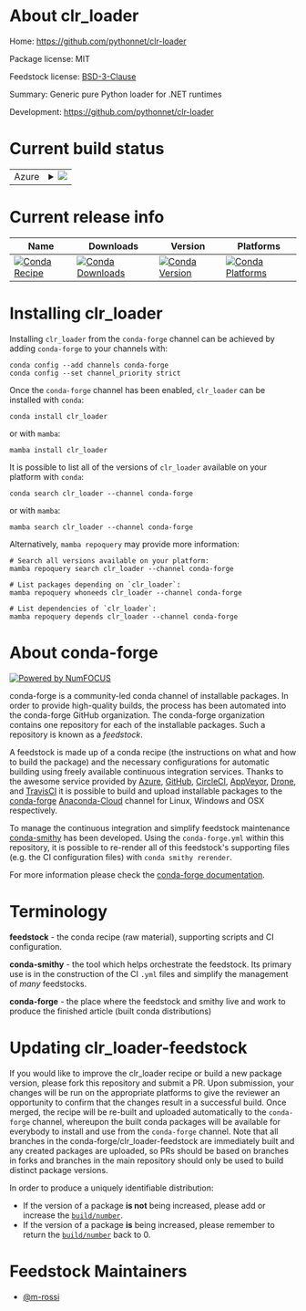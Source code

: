About clr_loader
================

Home: https://github.com/pythonnet/clr-loader

Package license: MIT

Feedstock license: [BSD-3-Clause](https://github.com/conda-forge/clr_loader-feedstock/blob/main/LICENSE.txt)

Summary: Generic pure Python loader for .NET runtimes

Development: https://github.com/pythonnet/clr-loader

Current build status
====================


<table>
    
  <tr>
    <td>Azure</td>
    <td>
      <details>
        <summary>
          <a href="https://dev.azure.com/conda-forge/feedstock-builds/_build/latest?definitionId=14998&branchName=main">
            <img src="https://dev.azure.com/conda-forge/feedstock-builds/_apis/build/status/clr_loader-feedstock?branchName=main">
          </a>
        </summary>
        <table>
          <thead><tr><th>Variant</th><th>Status</th></tr></thead>
          <tbody><tr>
              <td>linux_64_dotnet_runtime3.1python3.10.____cpythonpython_implcpython</td>
              <td>
                <a href="https://dev.azure.com/conda-forge/feedstock-builds/_build/latest?definitionId=14998&branchName=main">
                  <img src="https://dev.azure.com/conda-forge/feedstock-builds/_apis/build/status/clr_loader-feedstock?branchName=main&jobName=linux&configuration=linux_64_dotnet_runtime3.1python3.10.____cpythonpython_implcpython" alt="variant">
                </a>
              </td>
            </tr><tr>
              <td>linux_64_dotnet_runtime3.1python3.7.____cpythonpython_implcpython</td>
              <td>
                <a href="https://dev.azure.com/conda-forge/feedstock-builds/_build/latest?definitionId=14998&branchName=main">
                  <img src="https://dev.azure.com/conda-forge/feedstock-builds/_apis/build/status/clr_loader-feedstock?branchName=main&jobName=linux&configuration=linux_64_dotnet_runtime3.1python3.7.____cpythonpython_implcpython" alt="variant">
                </a>
              </td>
            </tr><tr>
              <td>linux_64_dotnet_runtime3.1python3.8.____73_pypypython_implpypy</td>
              <td>
                <a href="https://dev.azure.com/conda-forge/feedstock-builds/_build/latest?definitionId=14998&branchName=main">
                  <img src="https://dev.azure.com/conda-forge/feedstock-builds/_apis/build/status/clr_loader-feedstock?branchName=main&jobName=linux&configuration=linux_64_dotnet_runtime3.1python3.8.____73_pypypython_implpypy" alt="variant">
                </a>
              </td>
            </tr><tr>
              <td>linux_64_dotnet_runtime3.1python3.8.____cpythonpython_implcpython</td>
              <td>
                <a href="https://dev.azure.com/conda-forge/feedstock-builds/_build/latest?definitionId=14998&branchName=main">
                  <img src="https://dev.azure.com/conda-forge/feedstock-builds/_apis/build/status/clr_loader-feedstock?branchName=main&jobName=linux&configuration=linux_64_dotnet_runtime3.1python3.8.____cpythonpython_implcpython" alt="variant">
                </a>
              </td>
            </tr><tr>
              <td>linux_64_dotnet_runtime3.1python3.9.____73_pypypython_implpypy</td>
              <td>
                <a href="https://dev.azure.com/conda-forge/feedstock-builds/_build/latest?definitionId=14998&branchName=main">
                  <img src="https://dev.azure.com/conda-forge/feedstock-builds/_apis/build/status/clr_loader-feedstock?branchName=main&jobName=linux&configuration=linux_64_dotnet_runtime3.1python3.9.____73_pypypython_implpypy" alt="variant">
                </a>
              </td>
            </tr><tr>
              <td>linux_64_dotnet_runtime3.1python3.9.____cpythonpython_implcpython</td>
              <td>
                <a href="https://dev.azure.com/conda-forge/feedstock-builds/_build/latest?definitionId=14998&branchName=main">
                  <img src="https://dev.azure.com/conda-forge/feedstock-builds/_apis/build/status/clr_loader-feedstock?branchName=main&jobName=linux&configuration=linux_64_dotnet_runtime3.1python3.9.____cpythonpython_implcpython" alt="variant">
                </a>
              </td>
            </tr><tr>
              <td>linux_64_dotnet_runtime5.0python3.10.____cpythonpython_implcpython</td>
              <td>
                <a href="https://dev.azure.com/conda-forge/feedstock-builds/_build/latest?definitionId=14998&branchName=main">
                  <img src="https://dev.azure.com/conda-forge/feedstock-builds/_apis/build/status/clr_loader-feedstock?branchName=main&jobName=linux&configuration=linux_64_dotnet_runtime5.0python3.10.____cpythonpython_implcpython" alt="variant">
                </a>
              </td>
            </tr><tr>
              <td>linux_64_dotnet_runtime5.0python3.7.____cpythonpython_implcpython</td>
              <td>
                <a href="https://dev.azure.com/conda-forge/feedstock-builds/_build/latest?definitionId=14998&branchName=main">
                  <img src="https://dev.azure.com/conda-forge/feedstock-builds/_apis/build/status/clr_loader-feedstock?branchName=main&jobName=linux&configuration=linux_64_dotnet_runtime5.0python3.7.____cpythonpython_implcpython" alt="variant">
                </a>
              </td>
            </tr><tr>
              <td>linux_64_dotnet_runtime5.0python3.8.____73_pypypython_implpypy</td>
              <td>
                <a href="https://dev.azure.com/conda-forge/feedstock-builds/_build/latest?definitionId=14998&branchName=main">
                  <img src="https://dev.azure.com/conda-forge/feedstock-builds/_apis/build/status/clr_loader-feedstock?branchName=main&jobName=linux&configuration=linux_64_dotnet_runtime5.0python3.8.____73_pypypython_implpypy" alt="variant">
                </a>
              </td>
            </tr><tr>
              <td>linux_64_dotnet_runtime5.0python3.8.____cpythonpython_implcpython</td>
              <td>
                <a href="https://dev.azure.com/conda-forge/feedstock-builds/_build/latest?definitionId=14998&branchName=main">
                  <img src="https://dev.azure.com/conda-forge/feedstock-builds/_apis/build/status/clr_loader-feedstock?branchName=main&jobName=linux&configuration=linux_64_dotnet_runtime5.0python3.8.____cpythonpython_implcpython" alt="variant">
                </a>
              </td>
            </tr><tr>
              <td>linux_64_dotnet_runtime5.0python3.9.____73_pypypython_implpypy</td>
              <td>
                <a href="https://dev.azure.com/conda-forge/feedstock-builds/_build/latest?definitionId=14998&branchName=main">
                  <img src="https://dev.azure.com/conda-forge/feedstock-builds/_apis/build/status/clr_loader-feedstock?branchName=main&jobName=linux&configuration=linux_64_dotnet_runtime5.0python3.9.____73_pypypython_implpypy" alt="variant">
                </a>
              </td>
            </tr><tr>
              <td>linux_64_dotnet_runtime5.0python3.9.____cpythonpython_implcpython</td>
              <td>
                <a href="https://dev.azure.com/conda-forge/feedstock-builds/_build/latest?definitionId=14998&branchName=main">
                  <img src="https://dev.azure.com/conda-forge/feedstock-builds/_apis/build/status/clr_loader-feedstock?branchName=main&jobName=linux&configuration=linux_64_dotnet_runtime5.0python3.9.____cpythonpython_implcpython" alt="variant">
                </a>
              </td>
            </tr><tr>
              <td>linux_64_dotnet_runtime6.0python3.10.____cpythonpython_implcpython</td>
              <td>
                <a href="https://dev.azure.com/conda-forge/feedstock-builds/_build/latest?definitionId=14998&branchName=main">
                  <img src="https://dev.azure.com/conda-forge/feedstock-builds/_apis/build/status/clr_loader-feedstock?branchName=main&jobName=linux&configuration=linux_64_dotnet_runtime6.0python3.10.____cpythonpython_implcpython" alt="variant">
                </a>
              </td>
            </tr><tr>
              <td>linux_64_dotnet_runtime6.0python3.7.____cpythonpython_implcpython</td>
              <td>
                <a href="https://dev.azure.com/conda-forge/feedstock-builds/_build/latest?definitionId=14998&branchName=main">
                  <img src="https://dev.azure.com/conda-forge/feedstock-builds/_apis/build/status/clr_loader-feedstock?branchName=main&jobName=linux&configuration=linux_64_dotnet_runtime6.0python3.7.____cpythonpython_implcpython" alt="variant">
                </a>
              </td>
            </tr><tr>
              <td>linux_64_dotnet_runtime6.0python3.8.____73_pypypython_implpypy</td>
              <td>
                <a href="https://dev.azure.com/conda-forge/feedstock-builds/_build/latest?definitionId=14998&branchName=main">
                  <img src="https://dev.azure.com/conda-forge/feedstock-builds/_apis/build/status/clr_loader-feedstock?branchName=main&jobName=linux&configuration=linux_64_dotnet_runtime6.0python3.8.____73_pypypython_implpypy" alt="variant">
                </a>
              </td>
            </tr><tr>
              <td>linux_64_dotnet_runtime6.0python3.8.____cpythonpython_implcpython</td>
              <td>
                <a href="https://dev.azure.com/conda-forge/feedstock-builds/_build/latest?definitionId=14998&branchName=main">
                  <img src="https://dev.azure.com/conda-forge/feedstock-builds/_apis/build/status/clr_loader-feedstock?branchName=main&jobName=linux&configuration=linux_64_dotnet_runtime6.0python3.8.____cpythonpython_implcpython" alt="variant">
                </a>
              </td>
            </tr><tr>
              <td>linux_64_dotnet_runtime6.0python3.9.____73_pypypython_implpypy</td>
              <td>
                <a href="https://dev.azure.com/conda-forge/feedstock-builds/_build/latest?definitionId=14998&branchName=main">
                  <img src="https://dev.azure.com/conda-forge/feedstock-builds/_apis/build/status/clr_loader-feedstock?branchName=main&jobName=linux&configuration=linux_64_dotnet_runtime6.0python3.9.____73_pypypython_implpypy" alt="variant">
                </a>
              </td>
            </tr><tr>
              <td>linux_64_dotnet_runtime6.0python3.9.____cpythonpython_implcpython</td>
              <td>
                <a href="https://dev.azure.com/conda-forge/feedstock-builds/_build/latest?definitionId=14998&branchName=main">
                  <img src="https://dev.azure.com/conda-forge/feedstock-builds/_apis/build/status/clr_loader-feedstock?branchName=main&jobName=linux&configuration=linux_64_dotnet_runtime6.0python3.9.____cpythonpython_implcpython" alt="variant">
                </a>
              </td>
            </tr><tr>
              <td>osx_64_dotnet_runtime3.1python3.10.____cpythonpython_implcpython</td>
              <td>
                <a href="https://dev.azure.com/conda-forge/feedstock-builds/_build/latest?definitionId=14998&branchName=main">
                  <img src="https://dev.azure.com/conda-forge/feedstock-builds/_apis/build/status/clr_loader-feedstock?branchName=main&jobName=osx&configuration=osx_64_dotnet_runtime3.1python3.10.____cpythonpython_implcpython" alt="variant">
                </a>
              </td>
            </tr><tr>
              <td>osx_64_dotnet_runtime3.1python3.7.____cpythonpython_implcpython</td>
              <td>
                <a href="https://dev.azure.com/conda-forge/feedstock-builds/_build/latest?definitionId=14998&branchName=main">
                  <img src="https://dev.azure.com/conda-forge/feedstock-builds/_apis/build/status/clr_loader-feedstock?branchName=main&jobName=osx&configuration=osx_64_dotnet_runtime3.1python3.7.____cpythonpython_implcpython" alt="variant">
                </a>
              </td>
            </tr><tr>
              <td>osx_64_dotnet_runtime3.1python3.8.____73_pypypython_implpypy</td>
              <td>
                <a href="https://dev.azure.com/conda-forge/feedstock-builds/_build/latest?definitionId=14998&branchName=main">
                  <img src="https://dev.azure.com/conda-forge/feedstock-builds/_apis/build/status/clr_loader-feedstock?branchName=main&jobName=osx&configuration=osx_64_dotnet_runtime3.1python3.8.____73_pypypython_implpypy" alt="variant">
                </a>
              </td>
            </tr><tr>
              <td>osx_64_dotnet_runtime3.1python3.8.____cpythonpython_implcpython</td>
              <td>
                <a href="https://dev.azure.com/conda-forge/feedstock-builds/_build/latest?definitionId=14998&branchName=main">
                  <img src="https://dev.azure.com/conda-forge/feedstock-builds/_apis/build/status/clr_loader-feedstock?branchName=main&jobName=osx&configuration=osx_64_dotnet_runtime3.1python3.8.____cpythonpython_implcpython" alt="variant">
                </a>
              </td>
            </tr><tr>
              <td>osx_64_dotnet_runtime3.1python3.9.____73_pypypython_implpypy</td>
              <td>
                <a href="https://dev.azure.com/conda-forge/feedstock-builds/_build/latest?definitionId=14998&branchName=main">
                  <img src="https://dev.azure.com/conda-forge/feedstock-builds/_apis/build/status/clr_loader-feedstock?branchName=main&jobName=osx&configuration=osx_64_dotnet_runtime3.1python3.9.____73_pypypython_implpypy" alt="variant">
                </a>
              </td>
            </tr><tr>
              <td>osx_64_dotnet_runtime3.1python3.9.____cpythonpython_implcpython</td>
              <td>
                <a href="https://dev.azure.com/conda-forge/feedstock-builds/_build/latest?definitionId=14998&branchName=main">
                  <img src="https://dev.azure.com/conda-forge/feedstock-builds/_apis/build/status/clr_loader-feedstock?branchName=main&jobName=osx&configuration=osx_64_dotnet_runtime3.1python3.9.____cpythonpython_implcpython" alt="variant">
                </a>
              </td>
            </tr><tr>
              <td>osx_64_dotnet_runtime5.0python3.10.____cpythonpython_implcpython</td>
              <td>
                <a href="https://dev.azure.com/conda-forge/feedstock-builds/_build/latest?definitionId=14998&branchName=main">
                  <img src="https://dev.azure.com/conda-forge/feedstock-builds/_apis/build/status/clr_loader-feedstock?branchName=main&jobName=osx&configuration=osx_64_dotnet_runtime5.0python3.10.____cpythonpython_implcpython" alt="variant">
                </a>
              </td>
            </tr><tr>
              <td>osx_64_dotnet_runtime5.0python3.7.____cpythonpython_implcpython</td>
              <td>
                <a href="https://dev.azure.com/conda-forge/feedstock-builds/_build/latest?definitionId=14998&branchName=main">
                  <img src="https://dev.azure.com/conda-forge/feedstock-builds/_apis/build/status/clr_loader-feedstock?branchName=main&jobName=osx&configuration=osx_64_dotnet_runtime5.0python3.7.____cpythonpython_implcpython" alt="variant">
                </a>
              </td>
            </tr><tr>
              <td>osx_64_dotnet_runtime5.0python3.8.____73_pypypython_implpypy</td>
              <td>
                <a href="https://dev.azure.com/conda-forge/feedstock-builds/_build/latest?definitionId=14998&branchName=main">
                  <img src="https://dev.azure.com/conda-forge/feedstock-builds/_apis/build/status/clr_loader-feedstock?branchName=main&jobName=osx&configuration=osx_64_dotnet_runtime5.0python3.8.____73_pypypython_implpypy" alt="variant">
                </a>
              </td>
            </tr><tr>
              <td>osx_64_dotnet_runtime5.0python3.8.____cpythonpython_implcpython</td>
              <td>
                <a href="https://dev.azure.com/conda-forge/feedstock-builds/_build/latest?definitionId=14998&branchName=main">
                  <img src="https://dev.azure.com/conda-forge/feedstock-builds/_apis/build/status/clr_loader-feedstock?branchName=main&jobName=osx&configuration=osx_64_dotnet_runtime5.0python3.8.____cpythonpython_implcpython" alt="variant">
                </a>
              </td>
            </tr><tr>
              <td>osx_64_dotnet_runtime5.0python3.9.____73_pypypython_implpypy</td>
              <td>
                <a href="https://dev.azure.com/conda-forge/feedstock-builds/_build/latest?definitionId=14998&branchName=main">
                  <img src="https://dev.azure.com/conda-forge/feedstock-builds/_apis/build/status/clr_loader-feedstock?branchName=main&jobName=osx&configuration=osx_64_dotnet_runtime5.0python3.9.____73_pypypython_implpypy" alt="variant">
                </a>
              </td>
            </tr><tr>
              <td>osx_64_dotnet_runtime5.0python3.9.____cpythonpython_implcpython</td>
              <td>
                <a href="https://dev.azure.com/conda-forge/feedstock-builds/_build/latest?definitionId=14998&branchName=main">
                  <img src="https://dev.azure.com/conda-forge/feedstock-builds/_apis/build/status/clr_loader-feedstock?branchName=main&jobName=osx&configuration=osx_64_dotnet_runtime5.0python3.9.____cpythonpython_implcpython" alt="variant">
                </a>
              </td>
            </tr><tr>
              <td>osx_64_dotnet_runtime6.0python3.10.____cpythonpython_implcpython</td>
              <td>
                <a href="https://dev.azure.com/conda-forge/feedstock-builds/_build/latest?definitionId=14998&branchName=main">
                  <img src="https://dev.azure.com/conda-forge/feedstock-builds/_apis/build/status/clr_loader-feedstock?branchName=main&jobName=osx&configuration=osx_64_dotnet_runtime6.0python3.10.____cpythonpython_implcpython" alt="variant">
                </a>
              </td>
            </tr><tr>
              <td>osx_64_dotnet_runtime6.0python3.7.____cpythonpython_implcpython</td>
              <td>
                <a href="https://dev.azure.com/conda-forge/feedstock-builds/_build/latest?definitionId=14998&branchName=main">
                  <img src="https://dev.azure.com/conda-forge/feedstock-builds/_apis/build/status/clr_loader-feedstock?branchName=main&jobName=osx&configuration=osx_64_dotnet_runtime6.0python3.7.____cpythonpython_implcpython" alt="variant">
                </a>
              </td>
            </tr><tr>
              <td>osx_64_dotnet_runtime6.0python3.8.____73_pypypython_implpypy</td>
              <td>
                <a href="https://dev.azure.com/conda-forge/feedstock-builds/_build/latest?definitionId=14998&branchName=main">
                  <img src="https://dev.azure.com/conda-forge/feedstock-builds/_apis/build/status/clr_loader-feedstock?branchName=main&jobName=osx&configuration=osx_64_dotnet_runtime6.0python3.8.____73_pypypython_implpypy" alt="variant">
                </a>
              </td>
            </tr><tr>
              <td>osx_64_dotnet_runtime6.0python3.8.____cpythonpython_implcpython</td>
              <td>
                <a href="https://dev.azure.com/conda-forge/feedstock-builds/_build/latest?definitionId=14998&branchName=main">
                  <img src="https://dev.azure.com/conda-forge/feedstock-builds/_apis/build/status/clr_loader-feedstock?branchName=main&jobName=osx&configuration=osx_64_dotnet_runtime6.0python3.8.____cpythonpython_implcpython" alt="variant">
                </a>
              </td>
            </tr><tr>
              <td>osx_64_dotnet_runtime6.0python3.9.____73_pypypython_implpypy</td>
              <td>
                <a href="https://dev.azure.com/conda-forge/feedstock-builds/_build/latest?definitionId=14998&branchName=main">
                  <img src="https://dev.azure.com/conda-forge/feedstock-builds/_apis/build/status/clr_loader-feedstock?branchName=main&jobName=osx&configuration=osx_64_dotnet_runtime6.0python3.9.____73_pypypython_implpypy" alt="variant">
                </a>
              </td>
            </tr><tr>
              <td>osx_64_dotnet_runtime6.0python3.9.____cpythonpython_implcpython</td>
              <td>
                <a href="https://dev.azure.com/conda-forge/feedstock-builds/_build/latest?definitionId=14998&branchName=main">
                  <img src="https://dev.azure.com/conda-forge/feedstock-builds/_apis/build/status/clr_loader-feedstock?branchName=main&jobName=osx&configuration=osx_64_dotnet_runtime6.0python3.9.____cpythonpython_implcpython" alt="variant">
                </a>
              </td>
            </tr><tr>
              <td>win_64_dotnet_runtime3.1python3.10.____cpythonpython_implcpython</td>
              <td>
                <a href="https://dev.azure.com/conda-forge/feedstock-builds/_build/latest?definitionId=14998&branchName=main">
                  <img src="https://dev.azure.com/conda-forge/feedstock-builds/_apis/build/status/clr_loader-feedstock?branchName=main&jobName=win&configuration=win_64_dotnet_runtime3.1python3.10.____cpythonpython_implcpython" alt="variant">
                </a>
              </td>
            </tr><tr>
              <td>win_64_dotnet_runtime3.1python3.7.____cpythonpython_implcpython</td>
              <td>
                <a href="https://dev.azure.com/conda-forge/feedstock-builds/_build/latest?definitionId=14998&branchName=main">
                  <img src="https://dev.azure.com/conda-forge/feedstock-builds/_apis/build/status/clr_loader-feedstock?branchName=main&jobName=win&configuration=win_64_dotnet_runtime3.1python3.7.____cpythonpython_implcpython" alt="variant">
                </a>
              </td>
            </tr><tr>
              <td>win_64_dotnet_runtime3.1python3.8.____73_pypypython_implpypy</td>
              <td>
                <a href="https://dev.azure.com/conda-forge/feedstock-builds/_build/latest?definitionId=14998&branchName=main">
                  <img src="https://dev.azure.com/conda-forge/feedstock-builds/_apis/build/status/clr_loader-feedstock?branchName=main&jobName=win&configuration=win_64_dotnet_runtime3.1python3.8.____73_pypypython_implpypy" alt="variant">
                </a>
              </td>
            </tr><tr>
              <td>win_64_dotnet_runtime3.1python3.8.____cpythonpython_implcpython</td>
              <td>
                <a href="https://dev.azure.com/conda-forge/feedstock-builds/_build/latest?definitionId=14998&branchName=main">
                  <img src="https://dev.azure.com/conda-forge/feedstock-builds/_apis/build/status/clr_loader-feedstock?branchName=main&jobName=win&configuration=win_64_dotnet_runtime3.1python3.8.____cpythonpython_implcpython" alt="variant">
                </a>
              </td>
            </tr><tr>
              <td>win_64_dotnet_runtime3.1python3.9.____73_pypypython_implpypy</td>
              <td>
                <a href="https://dev.azure.com/conda-forge/feedstock-builds/_build/latest?definitionId=14998&branchName=main">
                  <img src="https://dev.azure.com/conda-forge/feedstock-builds/_apis/build/status/clr_loader-feedstock?branchName=main&jobName=win&configuration=win_64_dotnet_runtime3.1python3.9.____73_pypypython_implpypy" alt="variant">
                </a>
              </td>
            </tr><tr>
              <td>win_64_dotnet_runtime3.1python3.9.____cpythonpython_implcpython</td>
              <td>
                <a href="https://dev.azure.com/conda-forge/feedstock-builds/_build/latest?definitionId=14998&branchName=main">
                  <img src="https://dev.azure.com/conda-forge/feedstock-builds/_apis/build/status/clr_loader-feedstock?branchName=main&jobName=win&configuration=win_64_dotnet_runtime3.1python3.9.____cpythonpython_implcpython" alt="variant">
                </a>
              </td>
            </tr><tr>
              <td>win_64_dotnet_runtime5.0python3.10.____cpythonpython_implcpython</td>
              <td>
                <a href="https://dev.azure.com/conda-forge/feedstock-builds/_build/latest?definitionId=14998&branchName=main">
                  <img src="https://dev.azure.com/conda-forge/feedstock-builds/_apis/build/status/clr_loader-feedstock?branchName=main&jobName=win&configuration=win_64_dotnet_runtime5.0python3.10.____cpythonpython_implcpython" alt="variant">
                </a>
              </td>
            </tr><tr>
              <td>win_64_dotnet_runtime5.0python3.7.____cpythonpython_implcpython</td>
              <td>
                <a href="https://dev.azure.com/conda-forge/feedstock-builds/_build/latest?definitionId=14998&branchName=main">
                  <img src="https://dev.azure.com/conda-forge/feedstock-builds/_apis/build/status/clr_loader-feedstock?branchName=main&jobName=win&configuration=win_64_dotnet_runtime5.0python3.7.____cpythonpython_implcpython" alt="variant">
                </a>
              </td>
            </tr><tr>
              <td>win_64_dotnet_runtime5.0python3.8.____73_pypypython_implpypy</td>
              <td>
                <a href="https://dev.azure.com/conda-forge/feedstock-builds/_build/latest?definitionId=14998&branchName=main">
                  <img src="https://dev.azure.com/conda-forge/feedstock-builds/_apis/build/status/clr_loader-feedstock?branchName=main&jobName=win&configuration=win_64_dotnet_runtime5.0python3.8.____73_pypypython_implpypy" alt="variant">
                </a>
              </td>
            </tr><tr>
              <td>win_64_dotnet_runtime5.0python3.8.____cpythonpython_implcpython</td>
              <td>
                <a href="https://dev.azure.com/conda-forge/feedstock-builds/_build/latest?definitionId=14998&branchName=main">
                  <img src="https://dev.azure.com/conda-forge/feedstock-builds/_apis/build/status/clr_loader-feedstock?branchName=main&jobName=win&configuration=win_64_dotnet_runtime5.0python3.8.____cpythonpython_implcpython" alt="variant">
                </a>
              </td>
            </tr><tr>
              <td>win_64_dotnet_runtime5.0python3.9.____73_pypypython_implpypy</td>
              <td>
                <a href="https://dev.azure.com/conda-forge/feedstock-builds/_build/latest?definitionId=14998&branchName=main">
                  <img src="https://dev.azure.com/conda-forge/feedstock-builds/_apis/build/status/clr_loader-feedstock?branchName=main&jobName=win&configuration=win_64_dotnet_runtime5.0python3.9.____73_pypypython_implpypy" alt="variant">
                </a>
              </td>
            </tr><tr>
              <td>win_64_dotnet_runtime5.0python3.9.____cpythonpython_implcpython</td>
              <td>
                <a href="https://dev.azure.com/conda-forge/feedstock-builds/_build/latest?definitionId=14998&branchName=main">
                  <img src="https://dev.azure.com/conda-forge/feedstock-builds/_apis/build/status/clr_loader-feedstock?branchName=main&jobName=win&configuration=win_64_dotnet_runtime5.0python3.9.____cpythonpython_implcpython" alt="variant">
                </a>
              </td>
            </tr><tr>
              <td>win_64_dotnet_runtime6.0python3.10.____cpythonpython_implcpython</td>
              <td>
                <a href="https://dev.azure.com/conda-forge/feedstock-builds/_build/latest?definitionId=14998&branchName=main">
                  <img src="https://dev.azure.com/conda-forge/feedstock-builds/_apis/build/status/clr_loader-feedstock?branchName=main&jobName=win&configuration=win_64_dotnet_runtime6.0python3.10.____cpythonpython_implcpython" alt="variant">
                </a>
              </td>
            </tr><tr>
              <td>win_64_dotnet_runtime6.0python3.7.____cpythonpython_implcpython</td>
              <td>
                <a href="https://dev.azure.com/conda-forge/feedstock-builds/_build/latest?definitionId=14998&branchName=main">
                  <img src="https://dev.azure.com/conda-forge/feedstock-builds/_apis/build/status/clr_loader-feedstock?branchName=main&jobName=win&configuration=win_64_dotnet_runtime6.0python3.7.____cpythonpython_implcpython" alt="variant">
                </a>
              </td>
            </tr><tr>
              <td>win_64_dotnet_runtime6.0python3.8.____73_pypypython_implpypy</td>
              <td>
                <a href="https://dev.azure.com/conda-forge/feedstock-builds/_build/latest?definitionId=14998&branchName=main">
                  <img src="https://dev.azure.com/conda-forge/feedstock-builds/_apis/build/status/clr_loader-feedstock?branchName=main&jobName=win&configuration=win_64_dotnet_runtime6.0python3.8.____73_pypypython_implpypy" alt="variant">
                </a>
              </td>
            </tr><tr>
              <td>win_64_dotnet_runtime6.0python3.8.____cpythonpython_implcpython</td>
              <td>
                <a href="https://dev.azure.com/conda-forge/feedstock-builds/_build/latest?definitionId=14998&branchName=main">
                  <img src="https://dev.azure.com/conda-forge/feedstock-builds/_apis/build/status/clr_loader-feedstock?branchName=main&jobName=win&configuration=win_64_dotnet_runtime6.0python3.8.____cpythonpython_implcpython" alt="variant">
                </a>
              </td>
            </tr><tr>
              <td>win_64_dotnet_runtime6.0python3.9.____73_pypypython_implpypy</td>
              <td>
                <a href="https://dev.azure.com/conda-forge/feedstock-builds/_build/latest?definitionId=14998&branchName=main">
                  <img src="https://dev.azure.com/conda-forge/feedstock-builds/_apis/build/status/clr_loader-feedstock?branchName=main&jobName=win&configuration=win_64_dotnet_runtime6.0python3.9.____73_pypypython_implpypy" alt="variant">
                </a>
              </td>
            </tr><tr>
              <td>win_64_dotnet_runtime6.0python3.9.____cpythonpython_implcpython</td>
              <td>
                <a href="https://dev.azure.com/conda-forge/feedstock-builds/_build/latest?definitionId=14998&branchName=main">
                  <img src="https://dev.azure.com/conda-forge/feedstock-builds/_apis/build/status/clr_loader-feedstock?branchName=main&jobName=win&configuration=win_64_dotnet_runtime6.0python3.9.____cpythonpython_implcpython" alt="variant">
                </a>
              </td>
            </tr>
          </tbody>
        </table>
      </details>
    </td>
  </tr>
</table>

Current release info
====================

| Name | Downloads | Version | Platforms |
| --- | --- | --- | --- |
| [![Conda Recipe](https://img.shields.io/badge/recipe-clr_loader-green.svg)](https://anaconda.org/conda-forge/clr_loader) | [![Conda Downloads](https://img.shields.io/conda/dn/conda-forge/clr_loader.svg)](https://anaconda.org/conda-forge/clr_loader) | [![Conda Version](https://img.shields.io/conda/vn/conda-forge/clr_loader.svg)](https://anaconda.org/conda-forge/clr_loader) | [![Conda Platforms](https://img.shields.io/conda/pn/conda-forge/clr_loader.svg)](https://anaconda.org/conda-forge/clr_loader) |

Installing clr_loader
=====================

Installing `clr_loader` from the `conda-forge` channel can be achieved by adding `conda-forge` to your channels with:

```
conda config --add channels conda-forge
conda config --set channel_priority strict
```

Once the `conda-forge` channel has been enabled, `clr_loader` can be installed with `conda`:

```
conda install clr_loader
```

or with `mamba`:

```
mamba install clr_loader
```

It is possible to list all of the versions of `clr_loader` available on your platform with `conda`:

```
conda search clr_loader --channel conda-forge
```

or with `mamba`:

```
mamba search clr_loader --channel conda-forge
```

Alternatively, `mamba repoquery` may provide more information:

```
# Search all versions available on your platform:
mamba repoquery search clr_loader --channel conda-forge

# List packages depending on `clr_loader`:
mamba repoquery whoneeds clr_loader --channel conda-forge

# List dependencies of `clr_loader`:
mamba repoquery depends clr_loader --channel conda-forge
```


About conda-forge
=================

[![Powered by
NumFOCUS](https://img.shields.io/badge/powered%20by-NumFOCUS-orange.svg?style=flat&colorA=E1523D&colorB=007D8A)](https://numfocus.org)

conda-forge is a community-led conda channel of installable packages.
In order to provide high-quality builds, the process has been automated into the
conda-forge GitHub organization. The conda-forge organization contains one repository
for each of the installable packages. Such a repository is known as a *feedstock*.

A feedstock is made up of a conda recipe (the instructions on what and how to build
the package) and the necessary configurations for automatic building using freely
available continuous integration services. Thanks to the awesome service provided by
[Azure](https://azure.microsoft.com/en-us/services/devops/), [GitHub](https://github.com/),
[CircleCI](https://circleci.com/), [AppVeyor](https://www.appveyor.com/),
[Drone](https://cloud.drone.io/welcome), and [TravisCI](https://travis-ci.com/)
it is possible to build and upload installable packages to the
[conda-forge](https://anaconda.org/conda-forge) [Anaconda-Cloud](https://anaconda.org/)
channel for Linux, Windows and OSX respectively.

To manage the continuous integration and simplify feedstock maintenance
[conda-smithy](https://github.com/conda-forge/conda-smithy) has been developed.
Using the ``conda-forge.yml`` within this repository, it is possible to re-render all of
this feedstock's supporting files (e.g. the CI configuration files) with ``conda smithy rerender``.

For more information please check the [conda-forge documentation](https://conda-forge.org/docs/).

Terminology
===========

**feedstock** - the conda recipe (raw material), supporting scripts and CI configuration.

**conda-smithy** - the tool which helps orchestrate the feedstock.
                   Its primary use is in the construction of the CI ``.yml`` files
                   and simplify the management of *many* feedstocks.

**conda-forge** - the place where the feedstock and smithy live and work to
                  produce the finished article (built conda distributions)


Updating clr_loader-feedstock
=============================

If you would like to improve the clr_loader recipe or build a new
package version, please fork this repository and submit a PR. Upon submission,
your changes will be run on the appropriate platforms to give the reviewer an
opportunity to confirm that the changes result in a successful build. Once
merged, the recipe will be re-built and uploaded automatically to the
`conda-forge` channel, whereupon the built conda packages will be available for
everybody to install and use from the `conda-forge` channel.
Note that all branches in the conda-forge/clr_loader-feedstock are
immediately built and any created packages are uploaded, so PRs should be based
on branches in forks and branches in the main repository should only be used to
build distinct package versions.

In order to produce a uniquely identifiable distribution:
 * If the version of a package **is not** being increased, please add or increase
   the [``build/number``](https://docs.conda.io/projects/conda-build/en/latest/resources/define-metadata.html#build-number-and-string).
 * If the version of a package **is** being increased, please remember to return
   the [``build/number``](https://docs.conda.io/projects/conda-build/en/latest/resources/define-metadata.html#build-number-and-string)
   back to 0.

Feedstock Maintainers
=====================

* [@m-rossi](https://github.com/m-rossi/)

